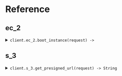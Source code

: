 # Reference
## ec_2
<details><summary><code>client.ec_2.boot_instance(request) -> </code></summary>
<dl>
<dd>

#### 🔌 Usage

<dl>
<dd>

<dl>
<dd>

```ruby
client.ec_2.boot_instance({
  size:'size'
});
```
</dd>
</dl>
</dd>
</dl>

#### ⚙️ Parameters

<dl>
<dd>

<dl>
<dd>

**size:** `String` 
    
</dd>
</dl>
</dd>
</dl>


</dd>
</dl>
</details>

## s_3
<details><summary><code>client.s_3.get_presigned_url(request) -> String</code></summary>
<dl>
<dd>

#### 🔌 Usage

<dl>
<dd>

<dl>
<dd>

```ruby
client.s_3.get_presigned_url({
  s3Key:'s3Key'
});
```
</dd>
</dl>
</dd>
</dl>

#### ⚙️ Parameters

<dl>
<dd>

<dl>
<dd>

**s3Key:** `String` 
    
</dd>
</dl>
</dd>
</dl>


</dd>
</dl>
</details>
